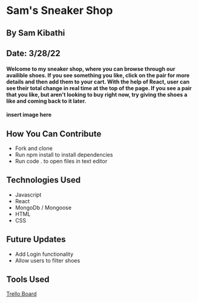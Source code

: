 # Sam's Sneaker Shop
## By Sam Kibathi
## Date: 3/28/22

#### Welcome to my sneaker shop, where you can browse through our availible shoes. If you see something you like, click on the pair for more details and then add them to your cart. With the help of React, user can see their total change in real time at the top of the page. If you see a pair that you like, but aren't looking to buy right now, try giving the shoes a like and coming back to it later.

#### insert image here

## How You Can Contribute
* Fork and clone
* Run npm install to install dependencies
* Run code . to open files in text editor

## Technologies Used
* Javascript
*   React
*   MongoDb / Mongoose
*  HTML
*  CSS

## Future Updates
* Add Login functionality
* Allow users to filter shoes

## Tools Used
[Trello Board](https://trello.com/b/N4HJzcGB/sams-sneaker-shop)

